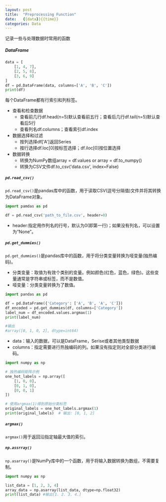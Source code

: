 ```yaml
---
layout: post
title:  "Preprocessing Function"
date:   {{data}}{{time}}
categories: Data
---
```




记录一些与处理数据时常用的函数

##### DataFrame

```python
data = [
    [1, 4, 7],
    [2, 5, 8],
    [3, 6, 9]
]
df = pd.DataFrame(data, columns=['A', 'B', 'C'])
print(df)
```

每个DataFrame都有行索引和列标签。

* 查看和检查数据
  * 查看前几行df.head(n=5)默认查看前五行；查看后几行df.tail(n=5)默认查看后5行
  * 查看列名df.columns；查看索引df.index
* 数据选择和过滤
  * 按列选择df['A']返回Series
  * 按行选择df.loc[0]按标签选择；df.iloc[0]按位置选择
* 数据转换
  * 转换为NumPy数组array = df.values or array = df.to_numpy()
  * 转换为CSV文件df.to_csv('data.csv', index=False)



##### `pd.read_csv()`

`pd.read_csv()`是pandas库中的函数，用于读取CSV(逗号分隔值)文件并将其转换为DataFrame对象。

```python
import pamdas as pd

df = pd.read_csv('path_to_file.csv', header=0)
```

* header:指定用作列名的行号，默认为0(即第一行)；如果没有列名，可以设置为“None”。



##### `pd.get_dummies()`

`pd.get_dummies()`是pandas库中的函数，用于将分类变量转换为哑变量(独热编码)。

* 分类变量：取值为有效个类别的变量。例如颜色(红色，蓝色，绿色)。这些变量通常是字符串或标签，而不是数值。
* 哑变量：分类变量转换为了数值。

```python
import pandas as pd

df = pd.DataFrame({'Category': ['A', 'B', 'A', 'C']})
df_encoded = pd.get_dummies(df, columns=['Category'])
label_num = df_encoded.values.argmax(1)
print(label_num)

#输出
#array([0, 1, 0, 2], dtype=int64)
```

* data：输入的数据，可以是DataFrame，Serise或者其他类型数据
* columns：指定需要进行热独编码的列。如果没有指定则对全部分类进行编码。

```python
import numpy as np

# 独热编码矩阵示例
one_hot_labels = np.array([
    [1, 0, 0],
    [0, 1, 0],
    [0, 0, 1]
])

# 使用argmax(1)得到原始分类标签
original_labels = one_hot_labels.argmax(1)
print(original_labels)  # 输出: [0, 1, 2]
```



##### `argmax()`

`argmax()`用于返回沿指定轴最大值的索引。



##### `np.assrray()`

`np.asarray()`是NumPy库中的一个函数，用于将输入数据转换为数组，不需要复制。

```python
import numpy as np

list_data = [1, 2, 3, 4]
array_data = np.asarray(list_data, dtype=np.float32)
print(list_data) #输出[1. 2. 3. 4.]
```

